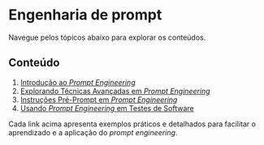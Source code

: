 
# Engenharia de prompt

Navegue pelos tópicos abaixo para explorar os conteúdos.

## Conteúdo

1. [Introdução ao _Prompt Engineering_](docs/introduction_to_prompt_engineering.md)
2. [Explorando Técnicas Avançadas em _Prompt Engineering_](docs/exploring_advanced_prompt_techniques.md)
3. [Instruções Pré-Prompt em _Prompt Engineering_](docs/pre_prompt_instructions.md)
4. [Usando _Prompt Engineering_ em Testes de Software](docs/using_prompt_engineering_in_software_testing.md)

Cada link acima apresenta exemplos práticos e detalhados para facilitar o aprendizado e a aplicação do _prompt engineering_.
